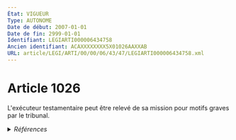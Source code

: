 ```yaml
---
État: VIGUEUR
Type: AUTONOME
Date de début: 2007-01-01
Date de fin: 2999-01-01
Identifiant: LEGIARTI000006434758
Ancien identifiant: ACAXXXXXXXX5X01026AAXXAB
URL: article/LEGI/ARTI/00/00/06/43/47/LEGIARTI000006434758.xml
---
```


<h1>Article 1026</h1>

L'exécuteur testamentaire peut être relevé de sa mission pour motifs graves par
le tribunal.


<details>
  <summary><em>Références</em></summary>

  <h2>Articles faisant référence à l'article</h2>
  
  <ul>
    <li>
      <a href="https://legal.tricoteuses.fr//redirection/LEGIARTI000006284843?vers=git&vers=legifrance">LOI n° 2006-728 du 23 juin 2006 portant réforme des successions et des libéralités - article 9 ENTIEREMENT_MODIF</a> MODIFICATION cible
    </li>
    <li>
      <a href="https://legal.tricoteuses.fr//redirection/LEGIARTI000006284853?vers=git&vers=legifrance">LOI n° 2006-728 du 23 juin 2006 portant réforme des successions et des libéralités - article 19 ENTIEREMENT_MODIF</a> MODIFICATION cible
    </li>
  </ul>
  
  <h2>Références faites par l'article</h2>
  
  <ul>
    <li>
      2999-01-01 CITATION cible <a href="https://legal.tricoteuses.fr//redirection/LEGIARTI000039383317?vers=git&vers=legifrance">Code de procédure civile - article 1381 AUTONOME VIGUEUR, en vigueur depuis le 2020-01-01</a>
    </li>
    <li>
      CODIFICATION source Loi 1803-05-03
    </li>
    <li>
      2006-06-23 MODIFICATION source <a href="https://legal.tricoteuses.fr//redirection/LEGIARTI000006284853?vers=git&vers=legifrance">LOI n° 2006-728 du 23 juin 2006 portant réforme des successions et des libéralités - article 19 ENTIEREMENT_MODIF</a>
    </li>
    <li>
      2006-06-23 MODIFICATION source <a href="https://legal.tricoteuses.fr//redirection/LEGIARTI000006284843?vers=git&vers=legifrance">LOI n° 2006-728 du 23 juin 2006 portant réforme des successions et des libéralités - article 9 ENTIEREMENT_MODIF</a>
    </li>
  </ul>
</details>

